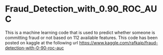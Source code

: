 # Fraud_Detection_with_0.90_ROC_AUC
This is a machine learning code that is used to predict whether someone is committing fraud or not based on 112 available features.  This code has been posted on kaggle at the following url https://www.kaggle.com/rafkaip/fraud-detection-with-0-90-roc-auc
